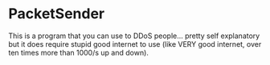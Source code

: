 # PacketSender
This is a program that you can use to DDoS people... pretty self explanatory but it does require stupid good internet to use (like VERY good internet, over ten times more than 1000/s up and down).
